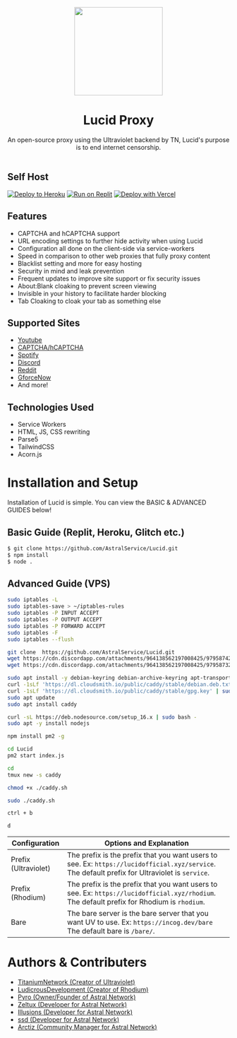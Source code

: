<p align="center"><img src="https://cdn.discordapp.com/attachments/968592701006180392/970422495280758824/unknown.png" height="200">
</p>

<h1 align="center">Lucid Proxy</h1>

<p align="center">An open-source proxy using the Ultraviolet backend by TN, Lucid's purpose is to end internet censorship.<br><br></p>

## Self Host
[![Deploy to Heroku](https://raw.githubusercontent.com/BinBashBanana/deploy-buttons/master/buttons/remade/heroku.svg)](https://heroku.com/deploy/?template=https://github.com/AstralService/Lucid)
[![Run on Replit](https://raw.githubusercontent.com/BinBashBanana/deploy-buttons/master/buttons/remade/replit.svg)](https://replit.com/github/AstralService/Lucid)
[![Deploy with Vercel](https://vercel.com/button)](https://vercel.com/new/clone?repository-url=https://github.com/AstralService/Lucid)

## Features
- CAPTCHA and hCAPTCHA support
- URL encoding settings to further hide activity when using Lucid
- Configuration all done on the client-side via service-workers
- Speed in comparison to other web proxies that fully proxy content
- Blacklist setting and more for easy hosting
- Security in mind and leak prevention
- Frequent updates to improve site support or fix security issues
- About:Blank cloaking to prevent screen viewing
- Invisible in your history to facilitate harder blocking
- Tab Cloaking to cloak your tab as something else

## Supported Sites
- [Youtube](https://www.youtube.com)
- [CAPTCHA/hCAPTCHA](https://www.captcha.net)
- [Spotify](https://spotify.com)
- [Discord](https://discord.com)
- [Reddit](https://reddit.com)
- [GforceNow](https://www.nvidia.com/en-us/geforce-now/)
- And more!

## Technologies Used
- Service Workers
- HTML, JS, CSS rewriting
- Parse5
- TailwindCSS
- Acorn.js

# Installation and Setup

Installation of Lucid is simple. You can view the BASIC & ADVANCED GUIDES below!

## Basic Guide (Replit, Heroku, Glitch etc.)

```sh
$ git clone https://github.com/AstralService/Lucid.git
$ npm install
$ node .
```
## Advanced Guide (VPS)
```sh
sudo iptables -L
sudo iptables-save > ~/iptables-rules
sudo iptables -P INPUT ACCEPT
sudo iptables -P OUTPUT ACCEPT 
sudo iptables -P FORWARD ACCEPT
sudo iptables -F
sudo iptables --flush

git clone  https://github.com/AstralService/Lucid.git
wget https://cdn.discordapp.com/attachments/964138562197008425/979587424692891660/caddy.sh
wget https://cdn.discordapp.com/attachments/964138562197008425/979587325900242984/Caddyfile (Replace google.com with your domains; Seperated with ,

sudo apt install -y debian-keyring debian-archive-keyring apt-transport-https
curl -1sLf 'https://dl.cloudsmith.io/public/caddy/stable/debian.deb.txt' | sudo tee /etc/apt/sources.list.d/caddy-stable.list
curl -1sLf 'https://dl.cloudsmith.io/public/caddy/stable/gpg.key' | sudo gpg --dearmor -o /usr/share/keyrings/caddy-stable-archive-keyring.gpg
sudo apt update
sudo apt install caddy

curl -sL https://deb.nodesource.com/setup_16.x | sudo bash -
sudo apt -y install nodejs

npm install pm2 -g

cd Lucid
pm2 start index.js

cd
tmux new -s caddy

chmod +x ./caddy.sh

sudo ./caddy.sh

ctrl + b

d

```


| Configuration | Options and Explanation |
| ------------- | ----------------------- |
| Prefix (Ultraviolet) | The prefix is the prefix that you want users to see. Ex: `https://lucidofficial.xyz/service`. The default prefix for Ultraviolet is `service`. |
| Prefix (Rhodium) | The prefix is the prefix that you want users to see. Ex: `https://lucidofficial.xyz/rhodium`. The default prefix for Rhodium is `rhodium`. |
| Bare   | The bare server is the bare server that you want UV to use. Ex: `https://incog.dev/bare` The default bare is `/bare/`. |

# Authors & Contributers

- [TitaniumNetwork (Creator of Ultraviolet)](https://github.com/titaniumnetwork-dev/Ultraviolet-Node)
- [LudicrousDevelopment (Creator of Rhodium)](https://github.com/LudicrousDevelopment/Rhodium)
- [Pyro (Owner/Founder of Astral Network)](https://github.com/pyroTM)
- [Zeltux (Developer for Astral Network)](https://github.com/ZeltuxDev)
- [Illusions (Developer for Astral Network)](https://github.com/illusionTBA)
- [ssd (Developer for Astral Network)](https://github.com/Avad3)
- [Arctiz (Community Manager for Astral Network)](https://github.com/Arctiz)
